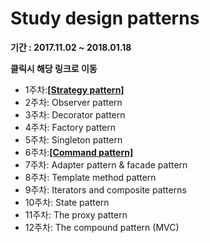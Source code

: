 # Study design patterns
 __기간 : 2017.11.02 ~ 2018.01.18__
 
 __클릭시 해당 링크로 이동__
 
 - 1주차:[**[Strategy pattern]**](https://github.com/khkong0928/DesignPattenrs/tree/master/src/strategypattern/strategy.md)
 - 2주차: Observer pattern
 - 3주차: Decorator pattern
 - 4주차: Factory pattern
 - 5주차: Singleton pattern
 - 6주차:[**[Command pattern]**](https://github.com/khkong0928/DesignPattenrs/tree/master/src/commandpattern/command.md)
 - 7주차: Adapter pattern & facade pattern
 - 8주차: Template method pattern
 - 9주차: Iterators and composite patterns
 - 10주차: State pattern
 - 11주차: The proxy pattern
 - 12주차: The compound pattern (MVC)